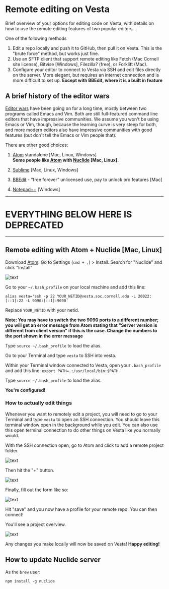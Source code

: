 # Remote editing on Vesta

Brief overview of your options for editing code on Vesta, with details on how to use the remote editing features of two popular editors.

One of the following methods

1. Edit a repo locally and push it to GitHub, then pull it on Vesta. This is the "brute force" method, but works just fine.
2. Use an SFTP client that support remote editing like Fetch (Mac Cornell site license), Bitvise [Windows], Filezilla? (free), or Forklift (Mac).
1. Configure your editor to connect to Vesta via SSH and edit files directly on the server. More elegant, but requires an internet connection and is more difficult to set up. **Except with BBEdit, where it is a built in feature**

## A brief history of the editor wars

[Editor wars](https://en.wikipedia.org/wiki/Editor_war) have been going on for a long time, mostly between two programs called Emacs and Vim. Both are still full-featured command line editors that have impressive communities. We assume you won't be using Emacs or Vim, though, because the learning curve is very steep for both, and more modern editors also have impressive communities with good features (but don't tell the Emacs or Vim people that).


There are other good choices:

1. [Atom](https://atom.io/) standalone [Mac, Linux, Windows]  
   **Some people like [Atom](https://atom.io/) with [Nuclide](https://nuclide.io/) [Mac, Linux].**
1. [Sublime](https://www.sublimetext.com/) [Mac, Linux, Windows]

1. [BBEdit](https://www.barebones.com/products/bbedit/) - “free forever” unlicensed use, pay to unlock pro features [Mac]
1. [Notepad++](https://notepad-plus-plus.org/) [Windows]

----
# EVERYTHING BELOW HERE IS DEPRECATED
----

## Remote editing with Atom + Nuclide [Mac, Linux]

Download [Atom](https://atom.io/). Go to Settings (`cmd + ,`) > Install. Search for "Nuclide" and click "Install"

![text](http://i.imgur.com/Vq8gU1n.png)

Go to your `~/.bash_profile` on your local machine and add this line:

```
alias vesta='ssh -p 22 YOUR_NETID@vesta.soc.cornell.edu -L 20022:[::1]:22 -L 9090:[::1]:9090'
```

Replace `YOUR_NETID` with your netid.

**Note: You may have to switch the two 9090 ports to a different number; you will get
an error message from Atom stating that "Server version is different from client version"
if this is the case. Change the numbers to the port shown in the error message**

Type `source ~/.bash_profile` to load the alias.

Go to your Terminal and type `vesta` to SSH into vesta.

Within your Terminal window connected to Vesta, open your `.bash_profile` and add this line: `export PATH=.:/usr/local/bin:$PATH`

Type `source ~/.bash_profile` to load the alias.

**You're configured!**

### How to actually edit things

Whenever you want to remotely edit a project, you will need to go to your Terminal and type `vesta` to open an SSH connection. You should leave this terminal window open in the background while you edit. You can also use this open terminal connection to do other things on Vesta like you normally would.

With the SSH connection open, go to Atom and click to add a remote project folder.

![text](http://i.imgur.com/xACPTr9.png)

Then hit the "+" button.

![text](http://i.imgur.com/PUfPU4a.png)

Finally, fill out the form like so:

![text](http://i.imgur.com/2N9Fjiv.png)

Hit "save" and you now have a profile for your remote repo. You can then connect!

You'll see a project overview.

![text](http://i.imgur.com/aQHGNd2.png)

Any changes you make locally will now be saved on Vesta! **Happy editing!**

## How to update Nuclide server

As the `brew` user: 

```
npm install -g nuclide
```
